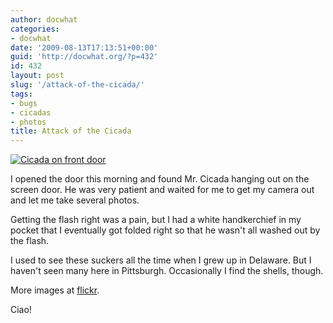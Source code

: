 ```yaml
---
author: docwhat
categories:
- docwhat
date: '2009-08-13T17:13:51+00:00'
guid: 'http://docwhat.org/?p=432'
id: 432
layout: post
slug: '/attack-of-the-cicada/'
tags:
- bugs
- cicadas
- photos
title: Attack of the Cicada
---
```


[![Cicada on front
door](https://farm4.static.flickr.com/3566/3817891406_4d435e6618_m.jpg%20%22Cicada%20on%20my%20front%20door%22)](https://www.flickr.com/photos/docwhat/3817891406/ "Cicada on front door by docwhat, on Flickr")

I opened the door this morning and found Mr. Cicada hanging out on the
screen door. He was very patient and waited for me to get my camera out
and let me take several photos.

Getting the flash right was a pain, but I had a white handkerchief in my
pocket that I eventually got folded right so that he wasn't all washed
out by the flash.

I used to see these suckers all the time when I grew up in Delaware. But
I haven't seen many here in Pittsburgh. Occasionally I find the shells,
though.

More images at
[flickr](https://www.flickr.com/photos/docwhat/sets/72157621904159905/).

Ciao!
